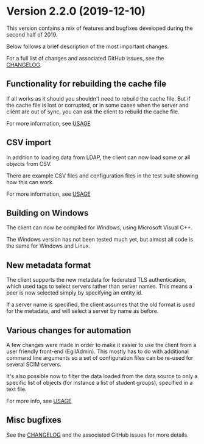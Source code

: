 # Version 2.2.0 (2019-12-10)

This version contains a mix of features and bugfixes developed
during the second half of 2019.

Below follows a brief description of the most important changes.

For a full list of changes and associated GitHub issues, see the
[CHANGELOG](../CHANGELOG.md).

## Functionality for rebuilding the cache file

If all works as it should you shouldn't need to rebuild the cache file.
But if the cache file is lost or corrupted, or in some cases when the
server and client are out of sync, you can ask the client to rebuild
the cache file.

For more information, see [USAGE](../doc/USAGE.md)

## CSV import

In addition to loading data from LDAP, the client can now load some
or all objects from CSV.

There are example CSV files and configuration files in the test suite
showing how this can work.

For more information, see [USAGE](../doc/USAGE.md)

## Building on Windows

The client can now be compiled for Windows, using Microsoft Visual C++.

The Windows version has not been tested much yet, but almost all code
is the same for Windows and Linux.

## New metadata format

The client supports the new metadata for federated TLS authentication,
which used tags to select servers rather than server names. This means
a peer is now selected simply by specifying an entity id.

If a server name is specified, the client assumes that the old format
is used for the metadata, and will select a server by name as before.

## Various changes for automation

A few changes were made in order to make it easier to use the client from a
user friendly front-end (EgilAdmin). This mostly has to do with additional
command line arguments so a set of configuration files can be re-used for
several SCIM servers.

It's also possible now to filter the data loaded from the data source to
only a specific list of objects (for instance a list of student groups),
specified in a text file.

For more info, see [USAGE](../doc/USAGE.md)

## Misc bugfixes

See the [CHANGELOG](../CHANGELOG.md) and the associated GitHub issues for
more details.
